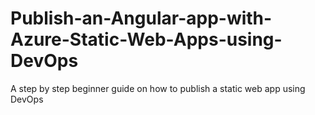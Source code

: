 # Publish-an-Angular-app-with-Azure-Static-Web-Apps-using-DevOps
A step by step beginner guide on how to publish a static web app using DevOps
